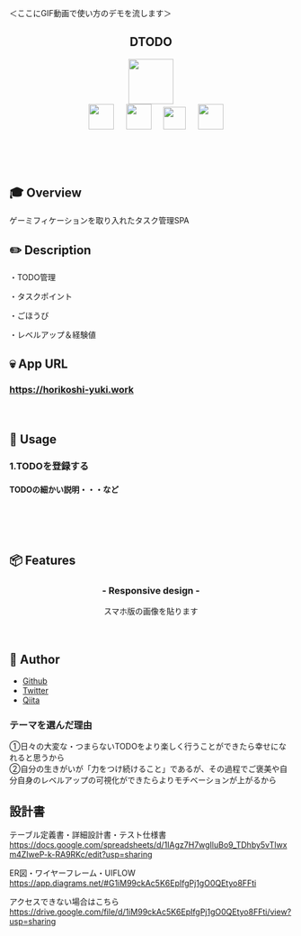 <!-- ![ramenTimer](https://user-images.githubusercontent.com/39142850/63760432-4403f500-c8fa-11e9-9eba-3e22c3179e06.gif) -->
＜ここにGIF動画で使い方のデモを流します＞

<h2 align="center">DTODO</h2>

<p align="center">
  <a href="https://jp.vuejs.org/index.html"><img src="https://user-images.githubusercontent.com/39142850/71645835-a98d4580-2d21-11ea-9693-348d12101bb4.png" width="80px;" /></a><br>
<a>　</a>
  <a href="https://developer.mozilla.org/en-US/docs/Web/Progressive_web_apps"><img src="https://user-images.githubusercontent.com/39142850/71645957-1ead4a80-2d23-11ea-9201-7261df80db57.jpg" height="45px;" /></a>
<a>　</a>
  <a href="https://firebase.google.com/"><img src="https://user-images.githubusercontent.com/39142850/71645860-dd686b00-2d21-11ea-93f3-953cee4f0b32.png" height="45px;" /></a>
<a>　</a>
  <a href="https://firealpaca.com/"><img src="https://user-images.githubusercontent.com/39142850/71646089-82d10e00-2d25-11ea-8e4b-1004fac31a28.png" height="40px;" /></a>
<a>　</a>
  <a href="https://sweetalert.js.org/guides/"><img src="https://user-images.githubusercontent.com/39142850/71645994-b0b55300-2d23-11ea-86c9-b16c3d2a05ee.png" height="45px;" /></a>
</p>
<br><br><br>

## :mortar_board: Overview
ゲーミフィケーションを取り入れたタスク管理SPA

## :pencil2: Description
・TODO管理

・タスクポイント

・ごほうび

・レベルアップ＆経験値

## :skull: App URL

### **https://horikoshi-yuki.work** 
　
## 💬 Usage

### 1.TODOを登録する
#### TODOの細かい説明・・・など

 <br><br>
　

## 📦 Features


<h3 align="center">- Responsive design -</h3>

<p align="center">
スマホ版の画像を貼ります
</p>
　

## 👀 Author

- [Github](#)
- [Twitter](#)
- [Qiita](#)

### テーマを選んだ理由
①日々の大変な・つまらないTODOをより楽しく行うことができたら幸せになれると思うから  
②自分の生きがいが「力をつけ続けること」であるが、その過程でご褒美や自分自身のレベルアップの可視化ができたらよりモチベーションが上がるから  


## 設計書
テーブル定義書・詳細設計書・テスト仕様書  
https://docs.google.com/spreadsheets/d/1IAgz7H7wgIluBo9_TDhby5vTlwxm4ZIweP-k-RA9RKc/edit?usp=sharing  

ER図・ワイヤーフレーム・UIFLOW  
https://app.diagrams.net/#G1iM99ckAc5K6EpIfgPj1gO0QEtyo8FFti

アクセスできない場合はこちら  
https://drive.google.com/file/d/1iM99ckAc5K6EpIfgPj1gO0QEtyo8FFti/view?usp=sharing
